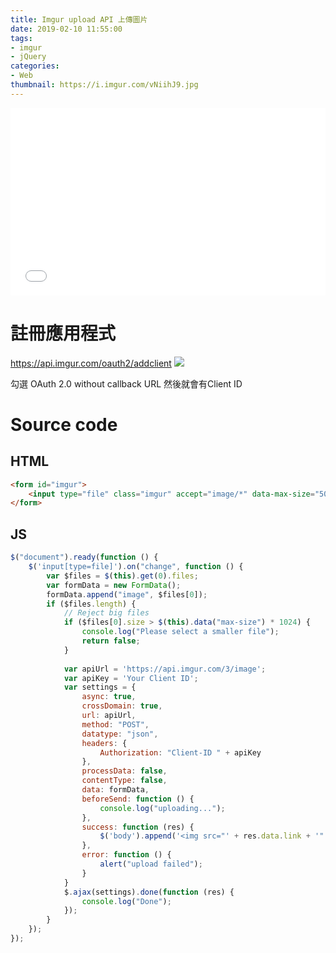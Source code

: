 ```yaml
---
title: Imgur upload API 上傳圖片
date: 2019-02-10 11:55:00
tags:
- imgur
- jQuery
categories:
- Web
thumbnail: https://i.imgur.com/vNiihJ9.jpg
---
```


<iframe width="100%" height="300" src="//jsfiddle.net/syokujinau/p07sejcd/embedded/js,html,result/" allowfullscreen="allowfullscreen" allowpaymentrequest frameborder="0"></iframe>

# 註冊應用程式

https://api.imgur.com/oauth2/addclient
![](https://i.imgur.com/kNyS0IW.png)


勾選 OAuth 2.0 without callback URL
然後就會有Client ID

# Source code

## HTML
```html
<form id="imgur">
    <input type="file" class="imgur" accept="image/*" data-max-size="5000"/>
</form>
```
<!-- more -->
## JS
```js 
$("document").ready(function () {
    $('input[type=file]').on("change", function () {
        var $files = $(this).get(0).files;
        var formData = new FormData();
        formData.append("image", $files[0]);
        if ($files.length) {
            // Reject big files
            if ($files[0].size > $(this).data("max-size") * 1024) {
                console.log("Please select a smaller file");
                return false;
            }
            
            var apiUrl = 'https://api.imgur.com/3/image';
            var apiKey = 'Your Client ID';
            var settings = {
                async: true,
                crossDomain: true,
                url: apiUrl,
                method: "POST",
                datatype: "json",
                headers: {
                    Authorization: "Client-ID " + apiKey
                },
                processData: false,
                contentType: false,
                data: formData,
                beforeSend: function () {
                    console.log("uploading...");
                },
                success: function (res) {
                    $('body').append('<img src="' + res.data.link + '" height = "200px"/>');
                },
                error: function () {
                    alert("upload failed");
                }
            }
            $.ajax(settings).done(function (res) {
                console.log("Done");
            });
        }
    });
});
```




